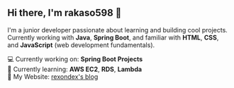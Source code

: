 ## Hi there, I'm rakaso598 👋

I'm a junior developer passionate about learning and building cool projects.  
Currently working with **Java**, **Spring Boot**, and familiar with **HTML**, **CSS**, and **JavaScript** (web development fundamentals).  

💻 Currently working on: **Spring Boot Projects**  
🌱 Currently learning: **AWS EC2**, **RDS**, **Lambda**  
📝 My Website: [rexondex's blog](https://rexondex.tistory.com)  
